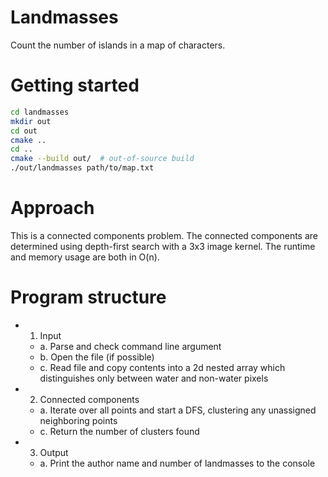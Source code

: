 # Landmasses

Count the number of islands in a map of characters.

# Getting started

```bash
cd landmasses
mkdir out
cd out
cmake ..
cd ..
cmake --build out/  # out-of-source build
./out/landmasses path/to/map.txt
```

# Approach

This is a connected components problem.
The connected components are determined using depth-first search with a 3x3 image kernel.
The runtime and memory usage are both in O(n).

# Program structure

- 1. Input
    - a. Parse and check command line argument
    - b. Open the file (if possible)
    - c. Read file and copy contents into a 2d nested array which distinguishes only between water and non-water pixels
- 2. Connected components
    - a. Iterate over all points and start a DFS, clustering any unassigned neighboring points
    - c. Return the number of clusters found
- 3. Output
    - a. Print the author name and number of landmasses to the console

